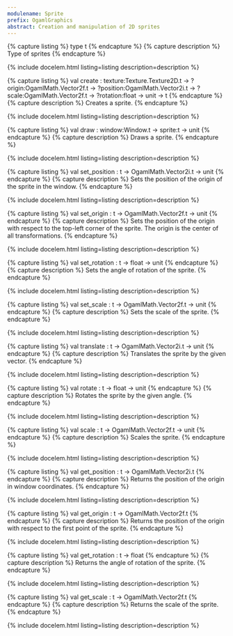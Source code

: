 ```yaml
---
modulename: Sprite 
prefix: OgamlGraphics
abstract: Creation and manipulation of 2D sprites 
---
```


{% capture listing %}
type t
{% endcapture %}
{% capture description %}
Type of sprites 
{% endcapture %}

{% include docelem.html listing=listing description=description  %}

{% capture listing %}
val create : texture:Texture.Texture2D.t -> ?origin:OgamlMath.Vector2f.t -> ?position:OgamlMath.Vector2i.t -> ?scale:OgamlMath.Vector2f.t -> ?rotation:float -> unit -> t
{% endcapture %}
{% capture description %}
Creates a sprite. 
{% endcapture %}

{% include docelem.html listing=listing description=description  %}

{% capture listing %}
val draw : window:Window.t -> sprite:t -> unit
{% endcapture %}
{% capture description %}
Draws a sprite. 
{% endcapture %}

{% include docelem.html listing=listing description=description  %}

{% capture listing %}
val set_position : t -> OgamlMath.Vector2i.t -> unit
{% endcapture %}
{% capture description %}
Sets the position of the origin of the sprite in the window. 
{% endcapture %}

{% include docelem.html listing=listing description=description  %}

{% capture listing %}
val set_origin : t -> OgamlMath.Vector2f.t -> unit
{% endcapture %}
{% capture description %}
Sets the position of the origin with respect to the top-left corner of the
 sprite. The origin is the center of all transformations. 
{% endcapture %}

{% include docelem.html listing=listing description=description  %}

{% capture listing %}
val set_rotation : t -> float -> unit
{% endcapture %}
{% capture description %}
Sets the angle of rotation of the sprite. 
{% endcapture %}

{% include docelem.html listing=listing description=description  %}

{% capture listing %}
val set_scale : t -> OgamlMath.Vector2f.t -> unit
{% endcapture %}
{% capture description %}
Sets the scale of the sprite. 
{% endcapture %}

{% include docelem.html listing=listing description=description  %}

{% capture listing %}
val translate : t -> OgamlMath.Vector2i.t -> unit
{% endcapture %}
{% capture description %}
Translates the sprite by the given vector. 
{% endcapture %}

{% include docelem.html listing=listing description=description  %}

{% capture listing %}
val rotate : t -> float -> unit
{% endcapture %}
{% capture description %}
Rotates the sprite by the given angle. 
{% endcapture %}

{% include docelem.html listing=listing description=description  %}

{% capture listing %}
val scale : t -> OgamlMath.Vector2f.t -> unit
{% endcapture %}
{% capture description %}
Scales the sprite. 
{% endcapture %}

{% include docelem.html listing=listing description=description  %}

{% capture listing %}
val get_position : t -> OgamlMath.Vector2i.t
{% endcapture %}
{% capture description %}
Returns the position of the origin in window coordinates. 
{% endcapture %}

{% include docelem.html listing=listing description=description  %}

{% capture listing %}
val get_origin : t -> OgamlMath.Vector2f.t
{% endcapture %}
{% capture description %}
Returns the position of the origin with respect to the first point of the
 sprite. 
{% endcapture %}

{% include docelem.html listing=listing description=description  %}

{% capture listing %}
val get_rotation : t -> float
{% endcapture %}
{% capture description %}
Returns the angle of rotation of the sprite. 
{% endcapture %}

{% include docelem.html listing=listing description=description  %}

{% capture listing %}
val get_scale : t -> OgamlMath.Vector2f.t
{% endcapture %}
{% capture description %}
Returns the scale of the sprite. 
{% endcapture %}

{% include docelem.html listing=listing description=description  %}

